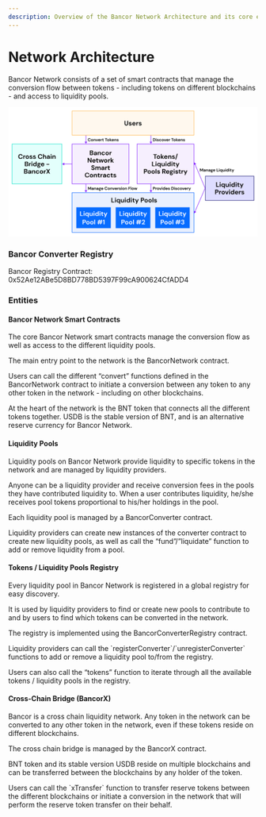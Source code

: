 ```yaml
---
description: Overview of the Bancor Network Architecture and its core entities.
---
```


# Network Architecture

Bancor Network consists of a set of smart contracts that manage the conversion flow between tokens - including tokens on different blockchains - and access to liquidity pools.  


![Bancor Protocol Overview](.gitbook/assets/graph-2-3.png)

### Bancor Converter Registry 

Bancor Registry Contract: 0x52Ae12ABe5D8BD778BD5397F99cA900624CfADD4

### Entities

#### Bancor Network Smart Contracts

The core Bancor Network smart contracts manage the conversion flow as well as access to the different liquidity pools.

The main entry point to the network is the BancorNetwork contract.

Users can call the different “convert” functions defined in the BancorNetwork contract to initiate a conversion between any token to any other token in the network - including on other blockchains.

At the heart of the network is the BNT token that connects all the different tokens together. USDB is the stable version of BNT, and is an alternative reserve currency for Bancor Network. 

#### Liquidity Pools 

Liquidity pools on Bancor Network provide liquidity to specific tokens in the network and are managed by liquidity providers.

Anyone can be a liquidity provider and receive conversion fees in the pools they have contributed liquidity to. When a user contributes liquidity, he/she receives pool tokens proportional to his/her holdings in the pool.

Each liquidity pool is managed by a BancorConverter contract.

Liquidity providers can create new instances of the converter contract to create new liquidity pools, as well as call the “fund”/”liquidate” function to add or remove liquidity from a pool.  


#### Tokens / Liquidity Pools Registry

Every liquidity pool in Bancor Network is registered in a global registry for easy discovery.

It is used by liquidity providers to find or create new pools to contribute to and by users to find which tokens can be converted in the network.

The registry is implemented using the BancorConverterRegistry contract.

Liquidity providers can call the \`registerConverter\`/\`unregisterConverter\` functions to add or remove a liquidity pool to/from the registry.

Users can also call the “tokens” function to iterate through all the available tokens / liquidity pools in the registry.  


#### Cross-Chain Bridge \(BancorX\)

Bancor is a cross chain liquidity network. Any token in the network can be converted to any other token in the network, even if these tokens reside on different blockchains.

The cross chain bridge is managed by the BancorX contract.

BNT token and its stable version USDB reside on multiple blockchains and can be transferred between the blockchains by any holder of the token.

Users can call the \`xTransfer\` function to transfer reserve tokens between the different blockchains or initiate a conversion in the network that will perform the reserve token transfer on their behalf.

